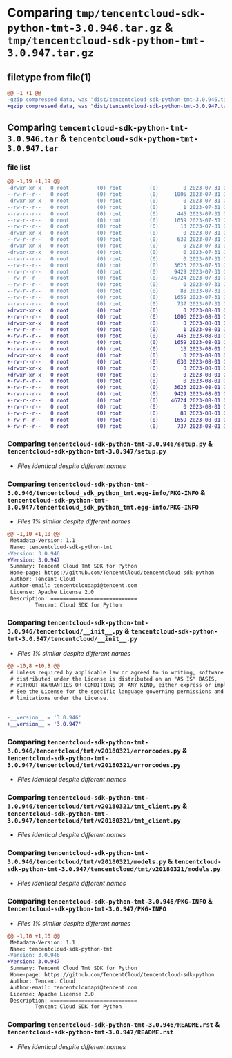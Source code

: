# Comparing `tmp/tencentcloud-sdk-python-tmt-3.0.946.tar.gz` & `tmp/tencentcloud-sdk-python-tmt-3.0.947.tar.gz`

## filetype from file(1)

```diff
@@ -1 +1 @@
-gzip compressed data, was "dist/tencentcloud-sdk-python-tmt-3.0.946.tar", last modified: Mon Jul 31 00:38:31 2023, max compression
+gzip compressed data, was "dist/tencentcloud-sdk-python-tmt-3.0.947.tar", last modified: Tue Aug  1 00:58:49 2023, max compression
```

## Comparing `tencentcloud-sdk-python-tmt-3.0.946.tar` & `tencentcloud-sdk-python-tmt-3.0.947.tar`

### file list

```diff
@@ -1,19 +1,19 @@
-drwxr-xr-x   0 root         (0) root         (0)        0 2023-07-31 00:38:31.000000 tencentcloud-sdk-python-tmt-3.0.946/
--rw-r--r--   0 root         (0) root         (0)     1006 2023-07-31 00:38:31.000000 tencentcloud-sdk-python-tmt-3.0.946/setup.py
-drwxr-xr-x   0 root         (0) root         (0)        0 2023-07-31 00:38:31.000000 tencentcloud-sdk-python-tmt-3.0.946/tencentcloud_sdk_python_tmt.egg-info/
--rw-r--r--   0 root         (0) root         (0)        1 2023-07-31 00:38:31.000000 tencentcloud-sdk-python-tmt-3.0.946/tencentcloud_sdk_python_tmt.egg-info/dependency_links.txt
--rw-r--r--   0 root         (0) root         (0)      445 2023-07-31 00:38:31.000000 tencentcloud-sdk-python-tmt-3.0.946/tencentcloud_sdk_python_tmt.egg-info/SOURCES.txt
--rw-r--r--   0 root         (0) root         (0)     1659 2023-07-31 00:38:31.000000 tencentcloud-sdk-python-tmt-3.0.946/tencentcloud_sdk_python_tmt.egg-info/PKG-INFO
--rw-r--r--   0 root         (0) root         (0)       13 2023-07-31 00:38:31.000000 tencentcloud-sdk-python-tmt-3.0.946/tencentcloud_sdk_python_tmt.egg-info/top_level.txt
-drwxr-xr-x   0 root         (0) root         (0)        0 2023-07-31 00:38:31.000000 tencentcloud-sdk-python-tmt-3.0.946/tencentcloud/
--rw-r--r--   0 root         (0) root         (0)      630 2023-07-31 00:38:31.000000 tencentcloud-sdk-python-tmt-3.0.946/tencentcloud/__init__.py
-drwxr-xr-x   0 root         (0) root         (0)        0 2023-07-31 00:38:31.000000 tencentcloud-sdk-python-tmt-3.0.946/tencentcloud/tmt/
-drwxr-xr-x   0 root         (0) root         (0)        0 2023-07-31 00:38:31.000000 tencentcloud-sdk-python-tmt-3.0.946/tencentcloud/tmt/v20180321/
--rw-r--r--   0 root         (0) root         (0)        0 2023-07-31 00:38:31.000000 tencentcloud-sdk-python-tmt-3.0.946/tencentcloud/tmt/v20180321/__init__.py
--rw-r--r--   0 root         (0) root         (0)     3623 2023-07-31 00:38:31.000000 tencentcloud-sdk-python-tmt-3.0.946/tencentcloud/tmt/v20180321/errorcodes.py
--rw-r--r--   0 root         (0) root         (0)     9429 2023-07-31 00:38:31.000000 tencentcloud-sdk-python-tmt-3.0.946/tencentcloud/tmt/v20180321/tmt_client.py
--rw-r--r--   0 root         (0) root         (0)    46724 2023-07-31 00:38:31.000000 tencentcloud-sdk-python-tmt-3.0.946/tencentcloud/tmt/v20180321/models.py
--rw-r--r--   0 root         (0) root         (0)        0 2023-07-31 00:38:31.000000 tencentcloud-sdk-python-tmt-3.0.946/tencentcloud/tmt/__init__.py
--rw-r--r--   0 root         (0) root         (0)       88 2023-07-31 00:38:31.000000 tencentcloud-sdk-python-tmt-3.0.946/setup.cfg
--rw-r--r--   0 root         (0) root         (0)     1659 2023-07-31 00:38:31.000000 tencentcloud-sdk-python-tmt-3.0.946/PKG-INFO
--rw-r--r--   0 root         (0) root         (0)      737 2023-07-31 00:38:31.000000 tencentcloud-sdk-python-tmt-3.0.946/README.rst
+drwxr-xr-x   0 root         (0) root         (0)        0 2023-08-01 00:58:49.000000 tencentcloud-sdk-python-tmt-3.0.947/
+-rw-r--r--   0 root         (0) root         (0)     1006 2023-08-01 00:58:49.000000 tencentcloud-sdk-python-tmt-3.0.947/setup.py
+drwxr-xr-x   0 root         (0) root         (0)        0 2023-08-01 00:58:49.000000 tencentcloud-sdk-python-tmt-3.0.947/tencentcloud_sdk_python_tmt.egg-info/
+-rw-r--r--   0 root         (0) root         (0)        1 2023-08-01 00:58:49.000000 tencentcloud-sdk-python-tmt-3.0.947/tencentcloud_sdk_python_tmt.egg-info/dependency_links.txt
+-rw-r--r--   0 root         (0) root         (0)      445 2023-08-01 00:58:49.000000 tencentcloud-sdk-python-tmt-3.0.947/tencentcloud_sdk_python_tmt.egg-info/SOURCES.txt
+-rw-r--r--   0 root         (0) root         (0)     1659 2023-08-01 00:58:49.000000 tencentcloud-sdk-python-tmt-3.0.947/tencentcloud_sdk_python_tmt.egg-info/PKG-INFO
+-rw-r--r--   0 root         (0) root         (0)       13 2023-08-01 00:58:49.000000 tencentcloud-sdk-python-tmt-3.0.947/tencentcloud_sdk_python_tmt.egg-info/top_level.txt
+drwxr-xr-x   0 root         (0) root         (0)        0 2023-08-01 00:58:49.000000 tencentcloud-sdk-python-tmt-3.0.947/tencentcloud/
+-rw-r--r--   0 root         (0) root         (0)      630 2023-08-01 00:58:49.000000 tencentcloud-sdk-python-tmt-3.0.947/tencentcloud/__init__.py
+drwxr-xr-x   0 root         (0) root         (0)        0 2023-08-01 00:58:49.000000 tencentcloud-sdk-python-tmt-3.0.947/tencentcloud/tmt/
+drwxr-xr-x   0 root         (0) root         (0)        0 2023-08-01 00:58:49.000000 tencentcloud-sdk-python-tmt-3.0.947/tencentcloud/tmt/v20180321/
+-rw-r--r--   0 root         (0) root         (0)        0 2023-08-01 00:58:49.000000 tencentcloud-sdk-python-tmt-3.0.947/tencentcloud/tmt/v20180321/__init__.py
+-rw-r--r--   0 root         (0) root         (0)     3623 2023-08-01 00:58:49.000000 tencentcloud-sdk-python-tmt-3.0.947/tencentcloud/tmt/v20180321/errorcodes.py
+-rw-r--r--   0 root         (0) root         (0)     9429 2023-08-01 00:58:49.000000 tencentcloud-sdk-python-tmt-3.0.947/tencentcloud/tmt/v20180321/tmt_client.py
+-rw-r--r--   0 root         (0) root         (0)    46724 2023-08-01 00:58:49.000000 tencentcloud-sdk-python-tmt-3.0.947/tencentcloud/tmt/v20180321/models.py
+-rw-r--r--   0 root         (0) root         (0)        0 2023-08-01 00:58:49.000000 tencentcloud-sdk-python-tmt-3.0.947/tencentcloud/tmt/__init__.py
+-rw-r--r--   0 root         (0) root         (0)       88 2023-08-01 00:58:49.000000 tencentcloud-sdk-python-tmt-3.0.947/setup.cfg
+-rw-r--r--   0 root         (0) root         (0)     1659 2023-08-01 00:58:49.000000 tencentcloud-sdk-python-tmt-3.0.947/PKG-INFO
+-rw-r--r--   0 root         (0) root         (0)      737 2023-08-01 00:58:49.000000 tencentcloud-sdk-python-tmt-3.0.947/README.rst
```

### Comparing `tencentcloud-sdk-python-tmt-3.0.946/setup.py` & `tencentcloud-sdk-python-tmt-3.0.947/setup.py`

 * *Files identical despite different names*

### Comparing `tencentcloud-sdk-python-tmt-3.0.946/tencentcloud_sdk_python_tmt.egg-info/PKG-INFO` & `tencentcloud-sdk-python-tmt-3.0.947/tencentcloud_sdk_python_tmt.egg-info/PKG-INFO`

 * *Files 1% similar despite different names*

```diff
@@ -1,10 +1,10 @@
 Metadata-Version: 1.1
 Name: tencentcloud-sdk-python-tmt
-Version: 3.0.946
+Version: 3.0.947
 Summary: Tencent Cloud Tmt SDK for Python
 Home-page: https://github.com/TencentCloud/tencentcloud-sdk-python
 Author: Tencent Cloud
 Author-email: tencentcloudapi@tencent.com
 License: Apache License 2.0
 Description: ============================
         Tencent Cloud SDK for Python
```

### Comparing `tencentcloud-sdk-python-tmt-3.0.946/tencentcloud/__init__.py` & `tencentcloud-sdk-python-tmt-3.0.947/tencentcloud/__init__.py`

 * *Files 1% similar despite different names*

```diff
@@ -10,8 +10,8 @@
 # Unless required by applicable law or agreed to in writing, software
 # distributed under the License is distributed on an "AS IS" BASIS,
 # WITHOUT WARRANTIES OR CONDITIONS OF ANY KIND, either express or implied.
 # See the License for the specific language governing permissions and
 # limitations under the License.
 
 
-__version__ = '3.0.946'
+__version__ = '3.0.947'
```

### Comparing `tencentcloud-sdk-python-tmt-3.0.946/tencentcloud/tmt/v20180321/errorcodes.py` & `tencentcloud-sdk-python-tmt-3.0.947/tencentcloud/tmt/v20180321/errorcodes.py`

 * *Files identical despite different names*

### Comparing `tencentcloud-sdk-python-tmt-3.0.946/tencentcloud/tmt/v20180321/tmt_client.py` & `tencentcloud-sdk-python-tmt-3.0.947/tencentcloud/tmt/v20180321/tmt_client.py`

 * *Files identical despite different names*

### Comparing `tencentcloud-sdk-python-tmt-3.0.946/tencentcloud/tmt/v20180321/models.py` & `tencentcloud-sdk-python-tmt-3.0.947/tencentcloud/tmt/v20180321/models.py`

 * *Files identical despite different names*

### Comparing `tencentcloud-sdk-python-tmt-3.0.946/PKG-INFO` & `tencentcloud-sdk-python-tmt-3.0.947/PKG-INFO`

 * *Files 1% similar despite different names*

```diff
@@ -1,10 +1,10 @@
 Metadata-Version: 1.1
 Name: tencentcloud-sdk-python-tmt
-Version: 3.0.946
+Version: 3.0.947
 Summary: Tencent Cloud Tmt SDK for Python
 Home-page: https://github.com/TencentCloud/tencentcloud-sdk-python
 Author: Tencent Cloud
 Author-email: tencentcloudapi@tencent.com
 License: Apache License 2.0
 Description: ============================
         Tencent Cloud SDK for Python
```

### Comparing `tencentcloud-sdk-python-tmt-3.0.946/README.rst` & `tencentcloud-sdk-python-tmt-3.0.947/README.rst`

 * *Files identical despite different names*

